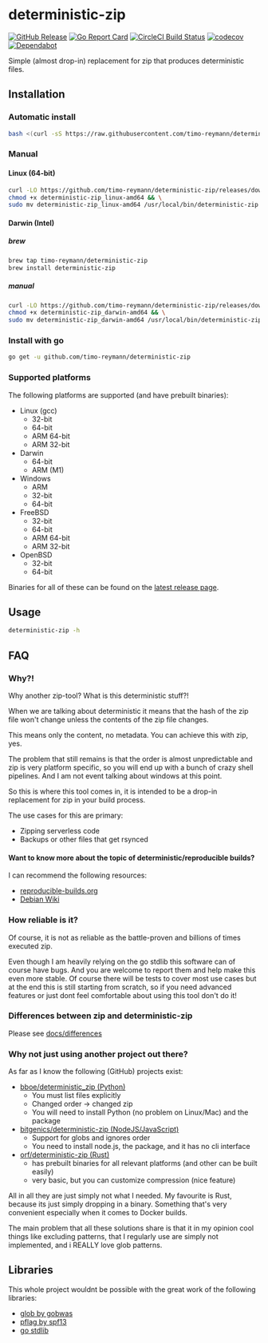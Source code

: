 deterministic-zip
===
[![GitHub Release](https://img.shields.io/github/v/release/timo-reymann/deterministic-zip?label=version)](https://github.com/timo-reymann/deterministic-zip/releases/latest)
[![Go Report Card](https://goreportcard.com/badge/github.com/timo-reymann/deterministic-zip)](https://goreportcard.com/report/github.com/timo-reymann/deterministic-zip)
[![CircleCI Build Status](https://circleci.com/gh/timo-reymann/deterministic-zip.svg?style=shield)](https://app.circleci.com/pipelines/github/timo-reymann/deterministic-zip)
[![codecov](https://codecov.io/gh/timo-reymann/deterministic-zip/branch/main/graph/badge.svg?token=6O7X0VO5L6)](https://codecov.io/gh/timo-reymann/deterministic-zip)
[![Dependabot](https://badgen.net/badge/Dependabot/enabled/green?icon=dependabot)](https://dependabot.com/)

Simple (almost drop-in) replacement for zip that produces deterministic files.

## Installation

### Automatic install

```bash
bash <(curl -sS https://raw.githubusercontent.com/timo-reymann/deterministic-zip/main/installer)
```

### Manual

#### Linux (64-bit)

```bash
curl -LO https://github.com/timo-reymann/deterministic-zip/releases/download/$(curl -Lso /dev/null -w %{url_effective} https://github.com/timo-reymann/deterministic-zip/releases/latest | grep -o '[^/]*$')/deterministic-zip_linux-amd64 && \
chmod +x deterministic-zip_linux-amd64 && \
sudo mv deterministic-zip_linux-amd64 /usr/local/bin/deterministic-zip
```

#### Darwin (Intel)

##### brew

```bash
brew tap timo-reymann/deterministic-zip
brew install deterministic-zip
```

##### manual

```bash
curl -LO https://github.com/timo-reymann/deterministic-zip/releases/download/$(curl -Lso /dev/null -w %{url_effective} https://github.com/timo-reymann/deterministic-zip/releases/latest | grep -o '[^/]*$')/deterministic-zip_darwin-amd64 && \
chmod +x deterministic-zip_darwin-amd64 && \
sudo mv deterministic-zip_darwin-amd64 /usr/local/bin/deterministic-zip
```

### Install with go

```bash
go get -u github.com/timo-reymann/deterministic-zip
```

### Supported platforms

The following platforms are supported (and have prebuilt binaries):

- Linux (gcc)
    - 32-bit
    - 64-bit
    - ARM 64-bit
    - ARM 32-bit
- Darwin
    - 64-bit
    - ARM (M1)
- Windows
    - ARM
    - 32-bit
    - 64-bit
- FreeBSD
  - 32-bit
  - 64-bit
  - ARM 64-bit
  - ARM 32-bit
- OpenBSD
  - 32-bit
  - 64-bit

Binaries for all of these can be found on
the [latest release page](https://github.com/timo-reymann/deterministic-zip/releases/latest).

## Usage

```sh
deterministic-zip -h
```

## FAQ

### Why?!

Why another zip-tool? What is this deterministic stuff?!

When we are talking about deterministic it means that the hash of the zip file won't change unless the contents of the
zip file changes.

This means only the content, no metadata. You can achieve this with zip, yes.

The problem that still remains is that the order is almost unpredictable and zip is very platform specific, so you will
end up with a bunch of crazy shell pipelines. And I am not event talking about windows at this point.

So this is where this tool comes in, it is intended to be a drop-in replacement for zip in your build process.

The use cases for this are primary:

- Zipping serverless code
- Backups or other files that get rsynced

#### Want to know more about the topic of deterministic/reproducible builds?

I can recommend the following resources:

- [reproducible-builds.org](https://reproducible-builds.org/)
- [Debian Wiki](https://wiki.debian.org/ReproducibleBuilds/About)

### How reliable is it?

Of course, it is not as reliable as the battle-proven and billions of times executed zip.

Even though I am heavily relying on the go stdlib this software can of course have bugs. And you are welcome to report
them and help make this even more stable. Of course there will be tests to cover most use cases but at the end this is
still starting from scratch, so if you need advanced features or just dont feel comfortable about using this tool don't
do it!

### Differences between zip and deterministic-zip

Please see [docs/differences](./docs/differences)

### Why not just using another project out there?

As far as I know the following (GitHub) projects exist:

- [bboe/deterministic_zip (Python)](https://github.com/bboe/deterministic_zip)
    - You must list files explicitly
    - Changed order -> changed zip
    - You will need to install Python (no problem on Linux/Mac) and the package
- [bitgenics/deterministic-zip (NodeJS/JavaScript)](https://github.com/bitgenics/deterministic-zip#readme)
    - Support for globs and ignores order
    - You need to install node.js, the package, and it has no cli interface
- [orf/deterministic-zip (Rust)](https://github.com/orf/deterministic-zip)
    - has prebuilt binaries for all relevant platforms (and other can be built easily)
    - very basic, but you can customize compression (nice feature)

All in all they are just simply not what I needed. My favourite is Rust, because its just simply dropping in a binary.
Something that's very convenient especially when it comes to Docker builds.

The main problem that all these solutions share is that it in my opinion cool things like excluding patterns, that I
regularly use are simply not implemented, and i REALLY love glob patterns.


## Libraries

This whole project wouldnt be possible with the great work of the
following libraries:

- [glob by gobwas](https://github.com/gobwas/glob)
- [pflag by spf13](https://github.com/spf13/pflag)
- [go stdlib](https://github.com/golang/go)

